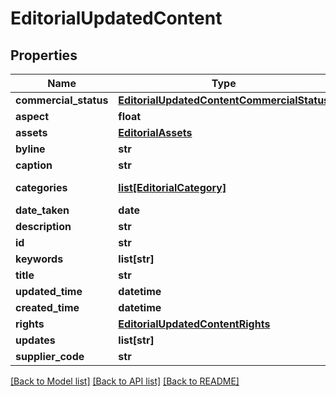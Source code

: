 # EditorialUpdatedContent

## Properties
Name | Type | Description | Notes
------------ | ------------- | ------------- | -------------
**commercial_status** | [**EditorialUpdatedContentCommercialStatus**](EditorialUpdatedContentCommercialStatus.md) |  | [optional] 
**aspect** | **float** |  | [optional] 
**assets** | [**EditorialAssets**](EditorialAssets.md) |  | [optional] 
**byline** | **str** |  | [optional] 
**caption** | **str** |  | [optional] 
**categories** | [**list[EditorialCategory]**](EditorialCategory.md) | List of categories | [optional] 
**date_taken** | **date** |  | [optional] 
**description** | **str** |  | [optional] 
**id** | **str** |  | 
**keywords** | **list[str]** |  | [optional] 
**title** | **str** |  | [optional] 
**updated_time** | **datetime** |  | [optional] 
**created_time** | **datetime** |  | [optional] 
**rights** | [**EditorialUpdatedContentRights**](EditorialUpdatedContentRights.md) |  | [optional] 
**updates** | **list[str]** |  | [optional] 
**supplier_code** | **str** |  | [optional] 

[[Back to Model list]](../README.md#documentation-for-models) [[Back to API list]](../README.md#documentation-for-api-endpoints) [[Back to README]](../README.md)


